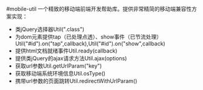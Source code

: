 #mobile-util
一个精致的移动端前端开发帮助库。提供非常精简的移动端兼容性方案实现：
- 类jQuery选择器Util(".class")
- 为dom元素提供tap（已处理点透）、show事件（已节流处理）
  Util("#id").on("tap",callback),Util("#id").on("show",callback)
- 提供html文档就绪事件Util.ready(callback)
- 提供类jQuery的ajax请求方法Util.ajax(options)
- 获取url参数Util.getUrlParam("key")
- 获取移动端系统环境信息Util.osType()
- 携带url参数的页面跳转Util.redirectWithUrlParam()